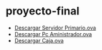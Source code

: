 # proyecto-final

- [Descargar Servidor Primario.ova](https://drive.google.com/file/d/1ezgBx_sZ6aCTJMqbLYmKWJjxE6dAwr41/view?usp=drive_link)
- [Descargar Pc Aministrador.ova](https://drive.google.com/file/d/1imCvw6bVYTqgd0bE2CyoyIY7za9Xi6ug/view?usp=drive_link)
- [Descargar Caja.ova](https://drive.google.com/file/d/1bJLAX1rI0mv_6bhYd_Q0D5AKSGLEqmCf/view?usp=drive_link)
